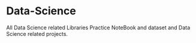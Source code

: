 # Data-Science
All Data Science related Libraries Practice NoteBook and dataset and Data Science related projects.
